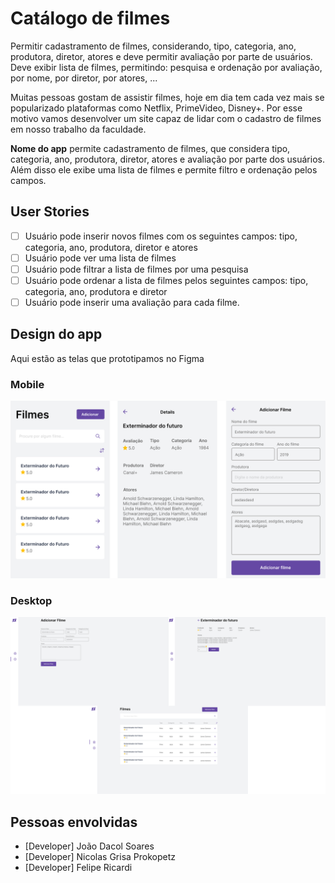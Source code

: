# Catálogo de filmes

Permitir cadastramento de filmes, considerando, tipo, categoria, ano, produtora, diretor, atores e deve permitir avaliação por parte de usuários. Deve exibir lista de filmes, permitindo: pesquisa e ordenação por avaliação, por nome, por diretor, por atores, ...

Muitas pessoas gostam de assistir filmes, hoje em dia tem cada vez mais se popularizado plataformas como Netflix, PrimeVideo, Disney+. Por esse motivo vamos desenvolver um site capaz de lidar com o cadastro de filmes em nosso trabalho da faculdade.

**Nome do app** permite cadastramento de filmes, que considera tipo, categoria, ano, produtora, diretor, atores e avaliação por parte dos usuários. Além disso ele exibe uma lista de filmes e permite filtro e ordenação pelos campos.

## User Stories

-   [ ] Usuário pode inserir novos filmes com os seguintes campos: tipo, categoria, ano, produtora, diretor e atores
-   [ ] Usuário pode ver uma lista de filmes
-   [ ] Usuário pode filtrar a lista de filmes por uma pesquisa
-   [ ] Usuário pode ordenar a lista de filmes pelos seguintes campos: tipo, categoria, ano, produtora e diretor
-   [ ] Usuário pode inserir uma avaliação para cada filme.

## Design do app

Aqui estão as telas que prototipamos no Figma

### Mobile
![Abacate](./src/assets/mobile.png)

### Desktop
![Abacate](./src/assets/desktop.png)

## Pessoas envolvidas

-   [Developer] João Dacol Soares
-   [Developer] Nicolas Grisa Prokopetz
-   [Developer] Felipe Ricardi